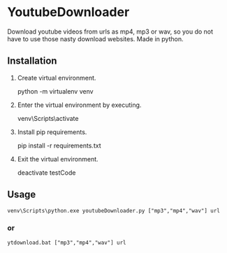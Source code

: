 # YoutubeDownloader
Download youtube videos from urls as mp4, mp3 or wav, so you do not have to use those nasty download websites. Made in python.

## Installation
1. Create virtual environment.

	python -m virtualenv venv
2. Enter the virtual environment by executing.

	venv\Scripts\activate
3. Install pip requirements.

	pip install -r requirements.txt
4. Exit the virtual environment.

	deactivate
        testCode

## Usage
	venv\Scripts\python.exe youtubeDownloader.py ["mp3","mp4","wav"] url
### or
	ytdownload.bat ["mp3","mp4","wav"] url
